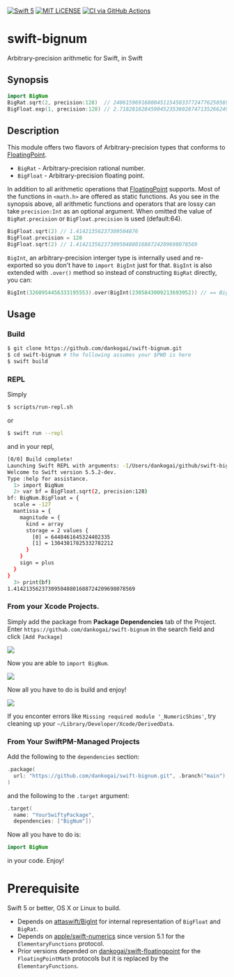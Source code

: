 [![Swift 5](https://img.shields.io/badge/swift-5-blue.svg)](https://swift.org)
[![MIT LiCENSE](https://img.shields.io/badge/license-MIT-blue.svg)](LICENSE)
[![CI via GitHub Actions](https://github.com/dankogai/swift-bignum/actions/workflows/swift.yml/badge.svg?branch=main)](https://github.com/dankogai/swift-bignum/actions/workflows/swift.yml)

# swift-bignum

Arbitrary-precision arithmetic for Swift, in Swift

## Synopsis

````swift
import BigNum
BigRat.sqrt(2, precision:128)  // 240615969168004511545033772477625056927/170141183460469231731687303715884105728
BigFloat.exp(1, precision:128) // 2.718281828459045235360287471352662497759
````

## Description

This module offers two flavors of Arbitrary-precision types that conforms to [FloatingPoint].

* `BigRat`   - Arbitrary-precision rational number.
* `BigFloat` - Arbitrary-precision floating point.

[FloatingPoint]: https://developer.apple.com/documentation/swift/floatingpoint

In addition to all arithmetic operations that [FloatingPoint] supports.  Most of the functions in `<math.h>` are offered as static functions.  As you see in the synopsis above, all arithmetic functions and operators that are lossy can take `precision:Int` as an optional argument.  When omitted the value of `BigRat.precision` or `BigFloat.precision` is used (default:64).

```swift
BigFloat.sqrt(2) // 1.41421356237309504876
BigFloat.precision = 128
BigFloat.sqrt(2) // 1.414213562373095048801688724209698078569
```

`BigInt`, an arbitrary-precision interger type is internally used and re-exported so you don't have to `import BigInt` just for that.  `BigInt` is also extended with `.over()` method so instead of constructing `BigRat` directly, you can:

```swift
BigInt(3260954456333195553).over(BigInt(2305843009213693952)) // == BigRat.sqrt(2)
```

## Usage

### Build

```sh
$ git clone https://github.com/dankogai/swift-bignum.git
$ cd swift-bignum # the following assumes your $PWD is here
$ swift build
```

### REPL

Simply

```sh
$ scripts/run-repl.sh
```

or

```sh
$ swift run --repl

```

and in your repl,

```sh
[0/0] Build complete!
Launching Swift REPL with arguments: -I/Users/dankogai/github/swift-bignum/.build/x86_64-apple-macosx/release -L/Users/dankogai/github/swift-bignum/.build/x86_64-apple-macosx/release -lBigNum__REPL -I/Users/dankogai/github/swift-bignum/.build/checkouts/swift-numerics/Sources/_NumericsShims/include
Welcome to Swift version 5.5.2-dev.
Type :help for assistance.
  1> import BigNum 
  2> var bf = BigFloat.sqrt(2, precision:128)
bf: BigNum.BigFloat = {
  scale = -127
  mantissa = {
    magnitude = {
      kind = array
      storage = 2 values {
        [0] = 6448461645324402335
        [1] = 13043817825332782212
      }
    }
    sign = plus
  }
}
  3> print(bf)
1.414213562373095048801688724209698078569
````

### From your Xcode Projects.

Simply add the package from **Package Dependencies** tab of the Project.
Enter `https://github.com/dankogai/swift-bignum` in the search field and click `[Add Package]`

![](img/add-package.png)

Now you are able to `import BigNum`.

![](img/import-bignum.png)

Now all you have to do is build and enjoy!

![](img/app-built.png)

If you enconter errors like `Missing required module '_NumericShims'`, try cleaning up your `~/Library/Developer/Xcode/DerivedData`.

### From Your SwiftPM-Managed Projects

Add the following to the `dependencies` section:

```swift
.package(
  url: "https://github.com/dankogai/swift-bignum.git", .branch("main")
)
```

and the following to the `.target` argument:

```swift
.target(
  name: "YourSwiftyPackage",
  dependencies: ["BigNum"])
```

Now all you have to do is:

```swift
import BigNum
```

in your code.  Enjoy!

# Prerequisite

Swift 5 or better, OS X or Linux to build.

* Depends on [attaswift/BigInt] for internal representation of
`BigFloat` and `BigRat`.
* Depends on [apple/swift-numerics] since
version 5.1 for the `ElementaryFunctions` protocol.
* Prior versions depended on [dankogai/swift-floatingpoint] for the
`FloatingPointMath` protocols but it is replaced by the
`ElementaryFunctions`.

[attaswift/BigInt]: https://github.com/attaswift/BigInt
[apple/swift-numerics]: https://github.com/apple/swift-numerics
[dankogai/swift-floatingpoint]: https://github.com/danogai/swift-floatingpoint
